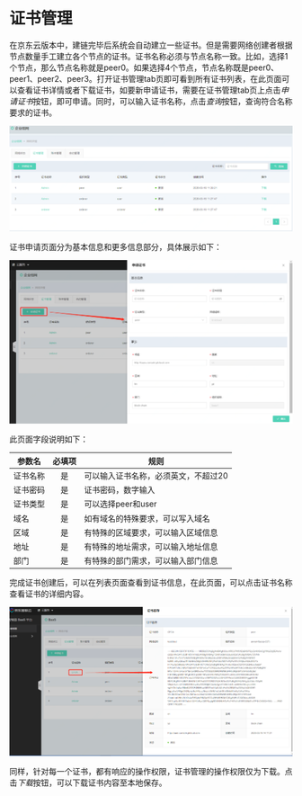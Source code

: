 # 证书管理
在京东云版本中，建链完毕后系统会自动建立一些证书。但是需要网络创建者根据节点数量手工建立各个节点的证书。证书名称必须与节点名称一致。比如，选择1个节点，那么节点名称就是peer0。如果选择4个节点，节点名称既是peer0、peer1、peer2、peer3。打开证书管理tab页即可看到所有证书列表，在此页面可以查看证书详情或者下载证书，如要新申请证书，需要在证书管理tab页上点击*申请证书*按钮，即可申请。同时，可以输入证书名称，点击*查询*按钮，查询符合名称要求的证书。

![图片](../../../../../image/JD-Blockchain-Open-Platform/Getting-Started/Pic/consortium27.png)

证书申请页面分为基本信息和更多信息部分，具体展示如下：

![图片](../../../../../image/JD-Blockchain-Open-Platform/Getting-Started/Pic/consortium28.png)

此页面字段说明如下：

|参数名|	必填项|	规则|
|----------|:----------:|------|
|证书名称|	是|	可以输入证书名称，必须英文，不超过20|
|证书密码|	是|	证书密码，数字输入|
|证书类型|	是|	可以选择peer和user|
|域名	|是|	如有域名的特殊要求，可以写入域名|
|区域	|是|	有特殊的区域要求，可以输入区域信息|
|地址|	是|	有特殊的地址需求，可以输入地址信息|
|部门|	是|	有特殊的部门需求，可以输入部门信息|

完成证书创建后，可以在列表页面查看到证书信息，在此页面，可以点击证书名称查看证书的详细内容。

![图片](../../../../../image/JD-Blockchain-Open-Platform/Getting-Started/Pic/consortium29.png)

同样，针对每一个证书，都有响应的操作权限，证书管理的操作权限仅为下载。点击*下载*按钮，可以下载证书内容至本地保存。